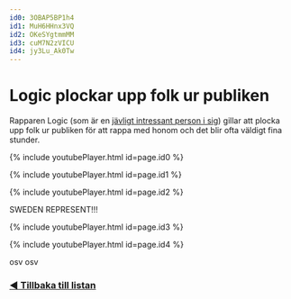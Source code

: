 ```yaml
---
id0: 3OBAP5BP1h4
id1: MuH6HHnx3VQ
id2: OKeSYgtmmMM
id3: cuM7N2zVICU
id4: jy3Lu_Ak0Tw
---
```


# Logic plockar upp folk ur publiken

Rapparen Logic (som är en [jävligt intressant person i sig](https://en.wikipedia.org/wiki/Logic_(rapper))) gillar att plocka upp folk ur publiken för att rappa med honom och det blir ofta väldigt fina stunder.

{% include youtubePlayer.html id=page.id0 %}

{% include youtubePlayer.html id=page.id1 %}

{% include youtubePlayer.html id=page.id2 %}

SWEDEN REPRESENT!!!

{% include youtubePlayer.html id=page.id3 %}

{% include youtubePlayer.html id=page.id4 %}

osv osv

### [◀️ Tillbaka till listan](/gashud)
